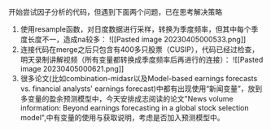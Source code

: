 开始尝试因子分析的代码，但遇到下面两个问题，已在思考解决策略
1. 使用resample函数，对日度数据进行采样，转换为季度频率，但其中每个季度长度不一，造成na较多：
![[Pasted image 20230405000533.png]]
2. 连接代码在merge之后只包含有400多只股票（CUSIP），代码已经过检查，明天录制讲解视频（所有变量都转换成季度频率后再进行的连接）：
![[Pasted image 20230405000621.png]]
3. 很多论文(比如combination-midasr以及Model-based earnings forecasts vs. financial analysts' earnings forecast)中都有出现使用“新闻变量”，放到多变量的盈余预测模型中，今天安排成志阅读的论文"News volume information: Beyond earnings forecasting in a global stock selection model",中有变量的使用与获取说明，考虑是否加入预测模型中。